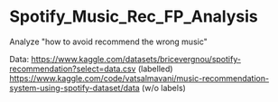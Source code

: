 # Spotify_Music_Rec_FP_Analysis
 Analyze "how to avoid recommend the wrong music"
 
 
 Data: https://www.kaggle.com/datasets/bricevergnou/spotify-recommendation?select=data.csv (labelled)
       https://www.kaggle.com/code/vatsalmavani/music-recommendation-system-using-spotify-dataset/data (w/o labels)
